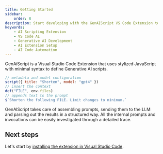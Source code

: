 ```yaml
---
title: Getting Started
sidebar:
    order: 0
description: Start developing with the GenAIScript VS Code Extension to create AI scripts efficiently.
keywords:
    - AI Scripting Extension
    - VS Code AI
    - Generative AI Development
    - AI Extension Setup
    - AI Code Automation
---
```


GenAiScript is a Visual Studio Code Extension that uses
stylized JavaScript with minimal syntax to define Generative AI scripts.

```js
// metadata and model configuration
script({ title: "Shorten", model: "gpt4" })
// insert the context
def("FILE", env.files)
// appends text to the prompt
$`Shorten the following FILE. Limit changes to minimum.`
```

GenAIScript takes care of assembling prompts, sending them to the LLM and parsing
out the results in a structured way. All the internal prompts and invocations can be easily investigated through a detailed trace.

## Next steps

Let's start by [installing the extension in Visual Studio Code](/genaiscript/getting-started/installation).
